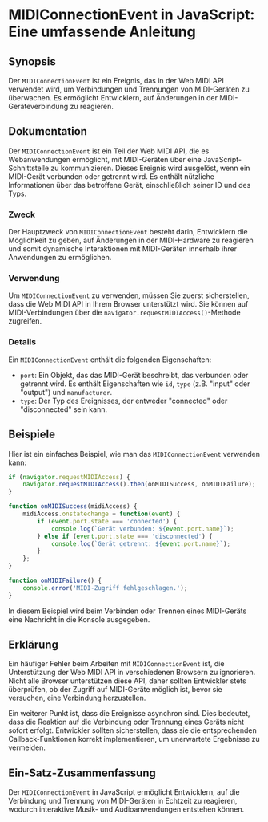 <!--
Meta Description: # MIDIConnectionEvent in JavaScript: Eine umfassende Anleitung ## Synopsis Der `MIDIConnectionEvent` ist ein Ereignis, das in der Web MIDI API verwend...
Meta Keywords: midi, der, die, midiconnectionevent, ein
-->

# MIDIConnectionEvent in JavaScript: Eine umfassende Anleitung

## Synopsis
Der `MIDIConnectionEvent` ist ein Ereignis, das in der Web MIDI API verwendet wird, um Verbindungen und Trennungen von MIDI-Geräten zu überwachen. Es ermöglicht Entwicklern, auf Änderungen in der MIDI-Geräteverbindung zu reagieren.

## Dokumentation
Der `MIDIConnectionEvent` ist ein Teil der Web MIDI API, die es Webanwendungen ermöglicht, mit MIDI-Geräten über eine JavaScript-Schnittstelle zu kommunizieren. Dieses Ereignis wird ausgelöst, wenn ein MIDI-Gerät verbunden oder getrennt wird. Es enthält nützliche Informationen über das betroffene Gerät, einschließlich seiner ID und des Typs.

### Zweck
Der Hauptzweck von `MIDIConnectionEvent` besteht darin, Entwicklern die Möglichkeit zu geben, auf Änderungen in der MIDI-Hardware zu reagieren und somit dynamische Interaktionen mit MIDI-Geräten innerhalb ihrer Anwendungen zu ermöglichen.

### Verwendung
Um `MIDIConnectionEvent` zu verwenden, müssen Sie zuerst sicherstellen, dass die Web MIDI API in Ihrem Browser unterstützt wird. Sie können auf MIDI-Verbindungen über die `navigator.requestMIDIAccess()`-Methode zugreifen.

### Details
Ein `MIDIConnectionEvent` enthält die folgenden Eigenschaften:
- `port`: Ein Objekt, das das MIDI-Gerät beschreibt, das verbunden oder getrennt wird. Es enthält Eigenschaften wie `id`, `type` (z.B. "input" oder "output") und `manufacturer`.
- `type`: Der Typ des Ereignisses, der entweder "connected" oder "disconnected" sein kann.

## Beispiele
Hier ist ein einfaches Beispiel, wie man das `MIDIConnectionEvent` verwenden kann:

```javascript
if (navigator.requestMIDIAccess) {
    navigator.requestMIDIAccess().then(onMIDISuccess, onMIDIFailure);
}

function onMIDISuccess(midiAccess) {
    midiAccess.onstatechange = function(event) {
        if (event.port.state === 'connected') {
            console.log(`Gerät verbunden: ${event.port.name}`);
        } else if (event.port.state === 'disconnected') {
            console.log(`Gerät getrennt: ${event.port.name}`);
        }
    };
}

function onMIDIFailure() {
    console.error('MIDI-Zugriff fehlgeschlagen.');
}
```

In diesem Beispiel wird beim Verbinden oder Trennen eines MIDI-Geräts eine Nachricht in die Konsole ausgegeben.

## Erklärung
Ein häufiger Fehler beim Arbeiten mit `MIDIConnectionEvent` ist, die Unterstützung der Web MIDI API in verschiedenen Browsern zu ignorieren. Nicht alle Browser unterstützen diese API, daher sollten Entwickler stets überprüfen, ob der Zugriff auf MIDI-Geräte möglich ist, bevor sie versuchen, eine Verbindung herzustellen.

Ein weiterer Punkt ist, dass die Ereignisse asynchron sind. Dies bedeutet, dass die Reaktion auf die Verbindung oder Trennung eines Geräts nicht sofort erfolgt. Entwickler sollten sicherstellen, dass sie die entsprechenden Callback-Funktionen korrekt implementieren, um unerwartete Ergebnisse zu vermeiden.

## Ein-Satz-Zusammenfassung
Der `MIDIConnectionEvent` in JavaScript ermöglicht Entwicklern, auf die Verbindung und Trennung von MIDI-Geräten in Echtzeit zu reagieren, wodurch interaktive Musik- und Audioanwendungen entstehen können.